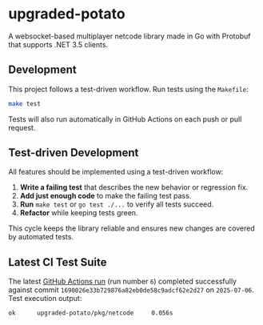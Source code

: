 # upgraded-potato

A websocket-based multiplayer netcode library made in Go with Protobuf that supports .NET 3.5 clients.

## Development

This project follows a test-driven workflow. Run tests using the `Makefile`:

```sh
make test
```

Tests will also run automatically in GitHub Actions on each push or pull request.

## Test-driven Development

All features should be implemented using a test-driven workflow:

1. **Write a failing test** that describes the new behavior or regression fix.
2. **Add just enough code** to make the failing test pass.
3. **Run** `make test` or `go test ./...` to verify all tests succeed.
4. **Refactor** while keeping tests green.

This cycle keeps the library reliable and ensures new changes are covered by automated tests.

## Latest CI Test Suite

The latest [GitHub Actions run](https://github.com/RPP1011/upgraded-potato/actions/runs/16103034375)
(run number `6`) completed successfully against commit
`1690026e33b729876a82eb0de58c9adcf62e2d27` on `2025-07-06`.
Test execution output:

```text
ok      upgraded-potato/pkg/netcode     0.056s
```
